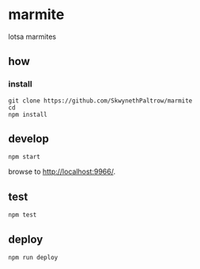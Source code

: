 
# marmite

lotsa marmites

## how

### install

```
git clone https://github.com/SkwynethPaltrow/marmite
cd 
npm install
```

## develop

```
npm start
```

browse to <http://localhost:9966/>.

## test

```
npm test
```

## deploy

```
npm run deploy
```
